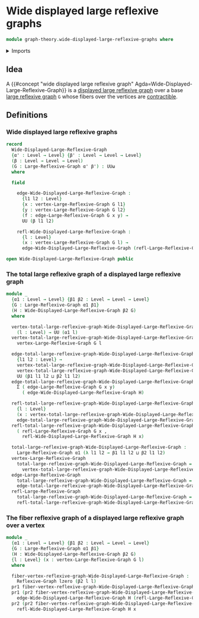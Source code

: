 # Wide displayed large reflexive graphs

```agda
module graph-theory.wide-displayed-large-reflexive-graphs where
```

<details><summary>Imports</summary>

```agda
open import foundation.cartesian-product-types
open import foundation.coproduct-types
open import foundation.dependent-pair-types
open import foundation.unit-type
open import foundation.universe-levels

open import graph-theory.large-reflexive-graphs
open import graph-theory.reflexive-graphs
```

</details>

## Idea

A
{{#concept "wide displayed large reflexive graph" Agda=Wide-Displayed-Large-Reflexive-Graph}}
is a
[displayed large reflexive graph](graph-theory.displayed-large-reflexive-graphs.md)
over a base [large reflexive graph](graph-theory.large-reflexive-graphs.md) `G`
whose fibers over the vertices are
[contractible](foundation-core.contractible-types.md).

## Definitions

### Wide displayed large reflexive graphs

```agda
record
  Wide-Displayed-Large-Reflexive-Graph
  {α' : Level → Level} {β' : Level → Level → Level}
  (β : Level → Level → Level)
  (G : Large-Reflexive-Graph α' β') : UUω
  where

  field

    edge-Wide-Displayed-Large-Reflexive-Graph :
      {l1 l2 : Level}
      {x : vertex-Large-Reflexive-Graph G l1}
      {y : vertex-Large-Reflexive-Graph G l2}
      (f : edge-Large-Reflexive-Graph G x y) →
      UU (β l1 l2)

    refl-Wide-Displayed-Large-Reflexive-Graph :
      {l : Level}
      (x : vertex-Large-Reflexive-Graph G l) →
      edge-Wide-Displayed-Large-Reflexive-Graph (refl-Large-Reflexive-Graph G x)

open Wide-Displayed-Large-Reflexive-Graph public
```

### The total large reflexive graph of a displayed large reflexive graph

```agda
module _
  {α1 : Level → Level} {β1 β2 : Level → Level → Level}
  {G : Large-Reflexive-Graph α1 β1}
  (H : Wide-Displayed-Large-Reflexive-Graph β2 G)
  where

  vertex-total-large-reflexive-graph-Wide-Displayed-Large-Reflexive-Graph :
    (l : Level) → UU (α1 l)
  vertex-total-large-reflexive-graph-Wide-Displayed-Large-Reflexive-Graph l =
    vertex-Large-Reflexive-Graph G l

  edge-total-large-reflexive-graph-Wide-Displayed-Large-Reflexive-Graph :
    {l1 l2 : Level} →
    vertex-total-large-reflexive-graph-Wide-Displayed-Large-Reflexive-Graph l1 →
    vertex-total-large-reflexive-graph-Wide-Displayed-Large-Reflexive-Graph l2 →
    UU (β1 l1 l2 ⊔ β2 l1 l2)
  edge-total-large-reflexive-graph-Wide-Displayed-Large-Reflexive-Graph x y =
    Σ ( edge-Large-Reflexive-Graph G x y)
      ( edge-Wide-Displayed-Large-Reflexive-Graph H)

  refl-total-large-reflexive-graph-Wide-Displayed-Large-Reflexive-Graph :
    {l : Level}
    (x : vertex-total-large-reflexive-graph-Wide-Displayed-Large-Reflexive-Graph l) →
    edge-total-large-reflexive-graph-Wide-Displayed-Large-Reflexive-Graph x x
  refl-total-large-reflexive-graph-Wide-Displayed-Large-Reflexive-Graph x =
    ( refl-Large-Reflexive-Graph G x ,
      refl-Wide-Displayed-Large-Reflexive-Graph H x)

  total-large-reflexive-graph-Wide-Displayed-Large-Reflexive-Graph :
    Large-Reflexive-Graph α1 (λ l1 l2 → β1 l1 l2 ⊔ β2 l1 l2)
  vertex-Large-Reflexive-Graph
    total-large-reflexive-graph-Wide-Displayed-Large-Reflexive-Graph =
      vertex-total-large-reflexive-graph-Wide-Displayed-Large-Reflexive-Graph
  edge-Large-Reflexive-Graph
    total-large-reflexive-graph-Wide-Displayed-Large-Reflexive-Graph =
    edge-total-large-reflexive-graph-Wide-Displayed-Large-Reflexive-Graph
  refl-Large-Reflexive-Graph
    total-large-reflexive-graph-Wide-Displayed-Large-Reflexive-Graph =
    refl-total-large-reflexive-graph-Wide-Displayed-Large-Reflexive-Graph
```

### The fiber reflexive graph of a displayed large reflexive graph over a vertex

```agda
module _
  {α1 : Level → Level} {β1 β2 : Level → Level → Level}
  {G : Large-Reflexive-Graph α1 β1}
  (H : Wide-Displayed-Large-Reflexive-Graph β2 G)
  {l : Level} (x : vertex-Large-Reflexive-Graph G l)
  where

  fiber-vertex-reflexive-graph-Wide-Displayed-Large-Reflexive-Graph :
    Reflexive-Graph lzero (β2 l l)
  pr1 fiber-vertex-reflexive-graph-Wide-Displayed-Large-Reflexive-Graph = unit
  pr1 (pr2 fiber-vertex-reflexive-graph-Wide-Displayed-Large-Reflexive-Graph) _ _ =
    edge-Wide-Displayed-Large-Reflexive-Graph H (refl-Large-Reflexive-Graph G x)
  pr2 (pr2 fiber-vertex-reflexive-graph-Wide-Displayed-Large-Reflexive-Graph) _ =
    refl-Wide-Displayed-Large-Reflexive-Graph H x
```
